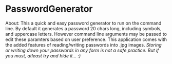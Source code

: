 # PasswordGenerator

About:
  This a quick and easy password generator to run on the command line. By default it generates a password 20 chars long, including symbols, and uppercase letters. However command line arguments may be passed to edit these paramters based on user preference. This application comes with the added features of reading/writing passwords into .jpg images.
  *Storing or writing down your passwords in any form is not a safe practice. But if you must, atleast try and hide it... :)*
